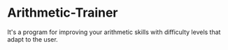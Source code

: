 # Arithmetic-Trainer
It's a program for improving your arithmetic skills with difficulty levels that adapt to the user.
